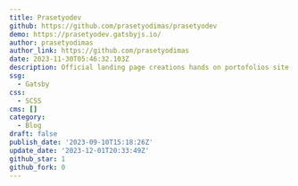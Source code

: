 ```yaml
---
title: Prasetyodev
github: https://github.com/prasetyodimas/prasetyodev
demo: https://prasetyodev.gatsbyjs.io/
author: prasetyodimas
author_link: https://github.com/prasetyodimas
date: 2023-11-30T05:46:32.103Z
description: Official landing page creations hands on portofolios site & blog site.
ssg:
  - Gatsby
css:
  - SCSS
cms: []
category:
  - Blog
draft: false
publish_date: '2023-09-10T15:18:26Z'
update_date: '2023-12-01T20:33:49Z'
github_star: 1
github_fork: 0
---
```

